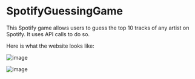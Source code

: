 # SpotifyGuessingGame

This Spotify game allows users to guess the top 10 tracks of any artist 
on Spotify. It uses API calls to do so. 

Here is what the website looks like:

![image](https://github.com/psehgal2/SpotifyGuessingGame/assets/104175438/a0f8c6be-8948-46b3-a821-c933a484caa4)

![image](https://github.com/psehgal2/SpotifyGuessingGame/assets/104175438/8a04718e-6e40-4ce1-8efe-8371984516e6)

